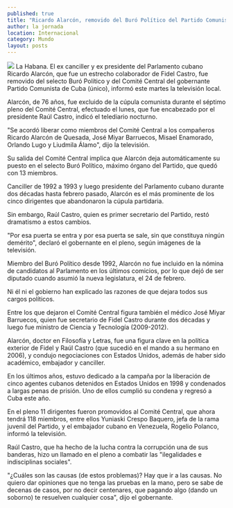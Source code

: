 ```yaml
---
published: true
title: "Ricardo Alarcón, removido del Buró Político del Partido Comunista de Cuba"
author: la jornada
location: Internacional
category: Mundo
layout: posts
---
```


![](http://i.imgur.com/P71Pplvm.jpg)
La Habana. El ex canciller y ex presidente del Parlamento cubano Ricardo Alarcón, que fue un estrecho colaborador de Fidel Castro, fue removido del selecto Buró Político y del Comité Central del gobernante Partido Comunista de Cuba (único), informó este martes la televisión local.

Alarcón, de 76 años, fue excluido de la cúpula comunista durante el séptimo pleno del Comité Central, efectuado el lunes, que fue encabezado por el presidente Raúl Castro, indicó el telediario nocturno.

"Se acordó liberar como miembros del Comité Central a los compañeros Ricardo Alarcón de Quesada, José Miyar Barruecos, Misael Enamorado, Orlando Lugo y Liudmila Álamo", dijo la televisión.

Su salida del Comité Central implica que Alarcón deja automáticamente su puesto en el selecto Buró Político, máximo órgano del Partido, que quedó con 13 miembros.

Canciller de 1992 a 1993 y luego presidente del Parlamento cubano durante dos décadas hasta febrero pasado, Alarcón es el más prominente de los cinco dirigentes que abandonaron la cúpula partidaria.

Sin embargo, Raúl Castro, quien es primer secretario del Partido, restó dramatismo a estos cambios.

"Por esa puerta se entra y por esa puerta se sale, sin que constituya ningún demérito", declaró el gobernante en el pleno, según imágenes de la televisión.

Miembro del Buró Político desde 1992, Alarcón no fue incluido en la nómina de candidatos al Parlamento en los últimos comicios, por lo que dejó de ser diputado cuando asumió la nueva legislatura, el 24 de febrero.

Ni él ni el gobierno han explicado las razones de que dejara todos sus cargos políticos.

Entre los que dejaron el Comité Central figura también el médico José Miyar Barruecos, quien fue secretario de Fidel Castro durante dos décadas y luego fue ministro de Ciencia y Tecnología (2009-2012).

Alarcón, doctor en Filosofía y Letras, fue una figura clave en la política exterior de Fidel y Raúl Castro (que sucedió en el mando a su hermano en 2006), y condujo negociaciones con Estados Unidos, además de haber sido académico, embajador y canciller.

En los últimos años, estuvo dedicado a la campaña por la liberación de cinco agentes cubanos detenidos en Estados Unidos en 1998 y condenados a largas penas de prisión. Uno de ellos cumplió su condena y regresó a Cuba este año.

En el pleno 11 dirigentes fueron promovidos al Comité Central, que ahora tendrá 118 miembros, entre ellos Yuniaski Crespo Baquero, jefa de la rama juvenil del Partido, y el embajador cubano en Venezuela, Rogelio Polanco, informó la televisión.

Raúl Castro, que ha hecho de la lucha contra la corrupción una de sus banderas, hizo un llamado en el pleno a combatir las "ilegalidades e indisciplinas sociales".

"¿Cuáles son las causas (de estos problemas)? Hay que ir a las causas. No quiero dar opiniones que no tenga las pruebas en la mano, pero se sabe de decenas de casos, por no decir centenares, que pagando algo (dando un soborno) te resuelven cualquier cosa", dijo el gobernante.
